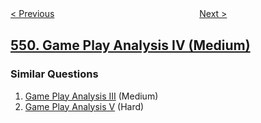 <!--|This file generated by command(leetcode description); DO NOT EDIT.    |-->
<!--+----------------------------------------------------------------------+-->
<!--|@author    openset <openset.wang@gmail.com>                           |-->
<!--|@link      https://github.com/openset                                 |-->
<!--|@home      https://github.com/openset/leetcode                        |-->
<!--+----------------------------------------------------------------------+-->

[< Previous](https://github.com/openset/leetcode/tree/master/problems/binary-tree-longest-consecutive-sequence-ii "Binary Tree Longest Consecutive Sequence II")
　　　　　　　　　　　　　　　　
[Next >](https://github.com/openset/leetcode/tree/master/problems/student-attendance-record-i "Student Attendance Record I")

## [550. Game Play Analysis IV (Medium)](https://leetcode.com/problems/game-play-analysis-iv "游戏玩法分析 IV")



### Similar Questions
  1. [Game Play Analysis III](https://github.com/openset/leetcode/tree/master/problems/game-play-analysis-iii) (Medium)
  1. [Game Play Analysis V](https://github.com/openset/leetcode/tree/master/problems/game-play-analysis-v) (Hard)

